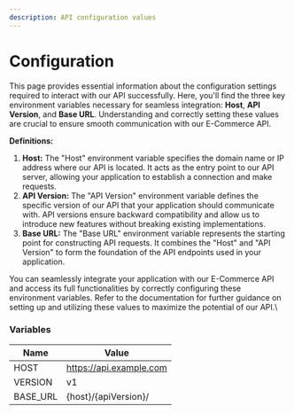```yaml
---
description: API configuration values
---
```


# Configuration

This page provides essential information about the configuration settings required to interact with our API successfully. Here, you'll find the three key environment variables necessary for seamless integration: **Host**, **API Version**, and **Base URL**. Understanding and correctly setting these values are crucial to ensure smooth communication with our E-Commerce API.

**Definitions:**

1. **Host:** The "Host" environment variable specifies the domain name or IP address where our API is located. It acts as the entry point to our API server, allowing your application to establish a connection and make requests.
2. **API Version:** The "API Version" environment variable defines the specific version of our API that your application should communicate with. API versions ensure backward compatibility and allow us to introduce new features without breaking existing implementations.
3. **Base URL:** The "Base URL" environment variable represents the starting point for constructing API requests. It combines the "Host" and "API Version" to form the foundation of the API endpoints used in your application.

You can seamlessly integrate your application with our E-Commerce API and access its full functionalities by correctly configuring these environment variables. Refer to the documentation for further guidance on setting up and utilizing these values to maximize the potential of our API.\


### Variables

| Name      | Value                   |
| --------- | ----------------------- |
| HOST      | https://api.example.com |
| VERSION   | v1                      |
| BASE\_URL | {host}/{apiVersion}/    |

